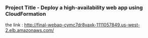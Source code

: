 ### Project Title - Deploy a high-availability web app using CloudFormation

the link : http://final-webap-cymc7dr8vaxk-1111057849.us-west-2.elb.amazonaws.com/
